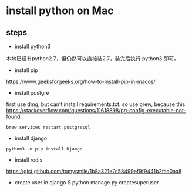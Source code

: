# install python on Mac

## steps

- install python3

本地已经有python2.7，但仍然可以直接装2.7，装完后执行 python3 即可。

- install pip

https://www.geeksforgeeks.org/how-to-install-pip-in-macos/

- install postgre

first use dmg, but can't install requirements.txt. so use brew, because this https://stackoverflow.com/questions/11618898/pg-config-executable-not-found.

```
brew services restart postgresql
```

- install django

```
python3 -m pip install Django
```

- install redis 

https://gist.github.com/tomysmile/1b8a321e7c58499ef9f9441b2faa0aa8

- create user in django
$ python manage.py createsuperuser